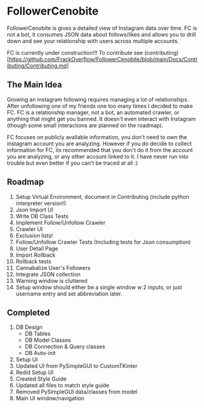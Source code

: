 # FollowerCenobite
FollowerCenobite is gives a detailed view of Instagram data over time. FC is not a bot, it consumes JSON data about follows/likes and allows you to drill down and see your relationship with users across multiple accounts.

FC is currently under construction!!! To contribute see (contributing)[https://github.com/FrackOverflow/FollowerCenobite/blob/main/Docs/Contributing/Contributing.md]

## The Main Idea
Growing an instagram following requires managing a lot of relationships. After unfollowing one of my friends one too many times I decided to make FC. FC is a relationship manager, not a bot, an automated crawler, or anything that might get you banned. It doesn't even interact with Instagram (though some small interactions are planned on the roadmap).

FC focuses on publicly available information, you don't need to own the instagram account you are analyzing. However if you do decide to collect information for FC, its recommended that you don't do it from the account you are analyzing, or any other account linked to it. I have never run into trouble but even better if you can't be traced at all :)

## Roadmap

1. Setup Virtual Environment, document in Contributing (include python interpreter version!)
2. Json Import UI
3. Write DB Class Tests
4. Implement Follow/Unfollow Crawler
5. Crawler UI
6. Exclusion lists!
7. Follow/Unfollow Crawler Tests (Including tests for Json consumption)
8. User Detail Page
9. Import Rollback
10. Rollback tests
11. Cannabalize User's Followers
12. Integrate JSON collection
13. Warning window is cluttered
14. Setup window should either be a single window w 2 inputs, or just username entry and set abbreviation later.

## Completed
1. DB Design
    - DB Tables
    - DB Model Classes
    - DB Connection & Query classes
    - DB Auto-init
2. Setup UI
3. Updated UI from PySimpleGUI to CustomTKinter
4. Redid Setup UI
5. Created Style Guide
6. Updated all files to match style guide
7. Removed PySimpleGUI data/classes from model
8. Main UI window/navigation
